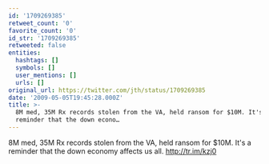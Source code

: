 ```yaml
---
id: '1709269385'
retweet_count: '0'
favorite_count: '0'
id_str: '1709269385'
retweeted: false
entities:
  hashtags: []
  symbols: []
  user_mentions: []
  urls: []
original_url: https://twitter.com/jth/status/1709269385
date: '2009-05-05T19:45:28.000Z'
title: >-
  8M med, 35M Rx records stolen from the VA, held ransom for $10M. It's a
  reminder that the down econo…
---
```


8M med, 35M Rx records stolen from the VA, held ransom for $10M. It's a reminder that the down economy affects us all. http://tr.im/kzj0